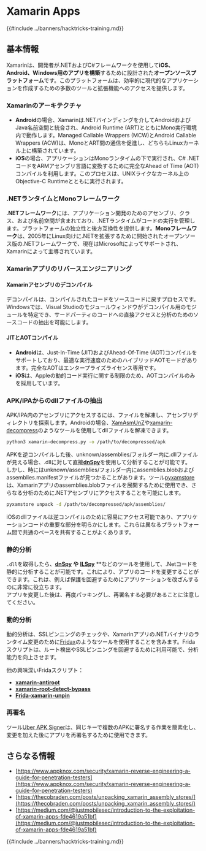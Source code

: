 # Xamarin Apps

{{#include ../banners/hacktricks-training.md}}

## **基本情報**

Xamarinは、開発者が.NETおよびC#フレームワークを使用して**iOS、Android、Windows用のアプリを構築**するために設計された**オープンソースプラットフォーム**です。このプラットフォームは、効率的に現代的なアプリケーションを作成するための多数のツールと拡張機能へのアクセスを提供します。

### Xamarinのアーキテクチャ

- **Android**の場合、Xamarinは.NETバインディングを介してAndroidおよびJava名前空間と統合され、Android Runtime (ART)とともにMono実行環境内で動作します。Managed Callable Wrappers (MCW)とAndroid Callable Wrappers (ACW)は、MonoとART間の通信を促進し、どちらもLinuxカーネル上に構築されています。
- **iOS**の場合、アプリケーションはMonoランタイムの下で実行され、C# .NETコードをARMアセンブリ言語に変換するために完全なAhead of Time (AOT)コンパイルを利用します。このプロセスは、UNIXライクなカーネル上のObjective-C Runtimeとともに実行されます。

### .NETランタイムとMonoフレームワーク

**.NETフレームワーク**には、アプリケーション開発のためのアセンブリ、クラス、および名前空間が含まれており、.NETランタイムがコードの実行を管理します。プラットフォームの独立性と後方互換性を提供します。**Monoフレームワーク**は、2005年にLinux向けに.NETを拡張するために開始されたオープンソース版の.NETフレームワークで、現在はMicrosoftによってサポートされ、Xamarinによって主導されています。

### Xamarinアプリのリバースエンジニアリング

#### Xamarinアセンブリのデコンパイル

デコンパイルは、コンパイルされたコードをソースコードに戻すプロセスです。Windowsでは、Visual Studioのモジュールウィンドウがデコンパイル用のモジュールを特定でき、サードパーティのコードへの直接アクセスと分析のためのソースコードの抽出を可能にします。

#### JITとAOTコンパイル

- **Android**は、Just-In-Time (JIT)およびAhead-Of-Time (AOT)コンパイルをサポートしており、最適な実行速度のためのハイブリッドAOTモードがあります。完全なAOTはエンタープライズライセンス専用です。
- **iOS**は、Appleの動的コード実行に関する制限のため、AOTコンパイルのみを採用しています。

### APK/IPAからのdllファイルの抽出

APK/IPA内のアセンブリにアクセスするには、ファイルを解凍し、アセンブリディレクトリを探索します。Androidの場合、[XamAsmUnZ](https://github.com/cihansol/XamAsmUnZ)や[xamarin-decompress](https://github.com/NickstaDB/xamarin-decompress)のようなツールを使用してdllファイルを解凍できます。
```bash
python3 xamarin-decompress.py -o /path/to/decompressed/apk
```
APKを逆コンパイルした後、unknown/assemblies/フォルダー内に.dllファイルが見える場合、.dllに対して直接[**dnSpy**](https://github.com/dnSpy/dnSpy)を使用して分析することが可能です。\
しかし、時にはunknown/assemblies/フォルダー内にassemblies.blobおよびassemblies.manifestファイルが見つかることがあります。ツール[pyxamstore](https://github.com/jakev/pyxamstore)は、Xamarinアプリのassemblies.blobファイルを展開するために使用でき、さらなる分析のために.NETアセンブリにアクセスすることを可能にします。
```bash
pyxamstore unpack -d /path/to/decompressed/apk/assemblies/
```
iOSのdllファイルは逆コンパイルのために容易にアクセス可能であり、アプリケーションコードの重要な部分を明らかにします。これらは異なるプラットフォーム間で共通のベースを共有することがよくあります。

### 静的分析

`.dll`を取得したら、[**dnSpy**](https://github.com/dnSpy/dnSpy) **や** [**ILSpy**](https://github.com/icsharpcode/ILSpy) **などのツールを使用して、.Netコードを静的に分析することが可能です。これにより、アプリのコードを変更することができます。これは、例えば保護を回避するためにアプリケーションを改ざんするのに非常に役立ちます。\
アプリを変更した後は、再度パッキングし、再署名する必要があることに注意してください。

### 動的分析

動的分析は、SSLピンニングのチェックや、Xamarinアプリの.NETバイナリのランタイム変更のために[Fridax](https://github.com/NorthwaveSecurity/fridax)のようなツールを使用することを含みます。Fridaスクリプトは、ルート検出やSSLピンニングを回避するために利用可能で、分析能力を向上させます。

他の興味深いFridaスクリプト：

- [**xamarin-antiroot**](https://codeshare.frida.re/@Gand3lf/xamarin-antiroot/)
- [**xamarin-root-detect-bypass**](https://codeshare.frida.re/@nuschpl/xamarin-root-detect-bypass/)
- [**Frida-xamarin-unpin**](https://github.com/GoSecure/frida-xamarin-unpin)

### 再署名

ツール[Uber APK Signer](https://github.com/patrickfav/uber-apk-signer)は、同じキーで複数のAPKに署名する作業を簡素化し、変更を加えた後にアプリを再署名するために使用できます。

## さらなる情報

- [https://www.appknox.com/security/xamarin-reverse-engineering-a-guide-for-penetration-testers](https://www.appknox.com/security/xamarin-reverse-engineering-a-guide-for-penetration-testers)
- [https://thecobraden.com/posts/unpacking_xamarin_assembly_stores/](https://thecobraden.com/posts/unpacking_xamarin_assembly_stores/)
- [https://medium.com/@justmobilesec/introduction-to-the-exploitation-of-xamarin-apps-fde4619a51bf](https://medium.com/@justmobilesec/introduction-to-the-exploitation-of-xamarin-apps-fde4619a51bf)

{{#include ../banners/hacktricks-training.md}}
